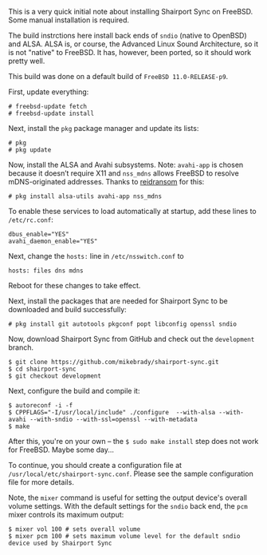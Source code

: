 This is a very quick initial note about installing Shairport Sync on FreeBSD. Some manual installation is required.

The build instrctions here install back ends of `sndio` (native to OpenBSD) and ALSA. ALSA is, or course, the Advanced Linux Sound Architecture, so it is not "native" to FreeBSD. It has, however, been ported, so it should work pretty well.

This build was done on a default build of `FreeBSD 11.0-RELEASE-p9`.

First, update everything:
```
# freebsd-update fetch
# freebsd-update install
```
Next, install the `pkg` package manager and update its lists:

```
# pkg
# pkg update
```

Now, install the ALSA and Avahi subsystems. Note: `avahi-app` is chosen because it doesn’t require X11 and `nss_mdns` allows FreeBSD
to resolve mDNS-originated addresses. Thanks to [reidransom](https://gist.github.com/reidransom/6033227) for this:

```
# pkg install alsa-utils avahi-app nss_mdns
```
To enable these services to load automatically at startup, add these lines to `/etc/rc.conf`:
```
dbus_enable="YES"
avahi_daemon_enable="YES"
```
Next, change the `hosts:` line in `/etc/nsswitch.conf` to
```
hosts: files dns mdns
```
Reboot for these changes to take effect.

Next, install the packages that are needed for Shairport Sync to be downloaded and build successfully:
```
# pkg install git autotools pkgconf popt libconfig openssl sndio
```

Now, download Shairport Sync from GitHub and check out the `development` branch.
```
$ git clone https://github.com/mikebrady/shairport-sync.git
$ cd shairport-sync
$ git checkout development
```
Next, configure the build and compile it:

```
$ autoreconf -i -f
$ CPPFLAGS="-I/usr/local/include" ./configure  --with-alsa --with-avahi --with-sndio --with-ssl=openssl --with-metadata
$ make
```

After this, you're on your own – the `$ sudo make install` step does not work for FreeBSD. Maybe some day...

To continue, you should create a configuration file at `/usr/local/etc/shairport-sync.conf`. Please see the sample configuration file for more details.

Note, the `mixer` command is useful for setting the output device's overall volume settings. With the default settings for the `sndio` back end, the `pcm` mixer controls its maximum output:

```
$ mixer vol 100 # sets overall volume
$ mixer pcm 100 # sets maximum volume level for the default sndio device used by Shairport Sync
```

